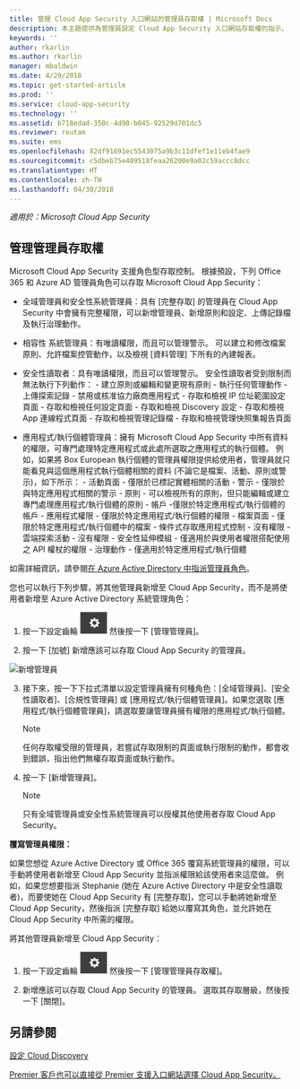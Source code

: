 ```yaml
---
title: 管理 Cloud App Security 入口網站的管理員存取權 | Microsoft Docs
description: 本主題提供為管理員設定 Cloud App Security 入口網站存取權的指示。
keywords: ''
author: rkarlin
ms.author: rkarlin
manager: mbaldwin
ms.date: 4/29/2018
ms.topic: get-started-article
ms.prod: ''
ms.service: cloud-app-security
ms.technology: ''
ms.assetid: b718edad-350c-4d90-b045-92529d701dc5
ms.reviewer: reutam
ms.suite: ems
ms.openlocfilehash: 82df91691ec5543075a9b3c11dfef1e11eb4fae9
ms.sourcegitcommit: c5dbeb75e409518feaa26200e9a02c59accc8dcc
ms.translationtype: HT
ms.contentlocale: zh-TW
ms.lasthandoff: 04/30/2018
---
```

*適用於：Microsoft Cloud App Security*


## <a name="managing-admin-access"></a>管理管理員存取權

Microsoft Cloud App Security 支援角色型存取控制。 根據預設，下列 Office 365 和 Azure AD 管理員角色可以存取 Microsoft Cloud App Security：

- 全域管理員和安全性系統管理員：具有 [完整存取] 的管理員在 Cloud App Security 中會擁有完整權限，可以新增管理員、新增原則和設定、上傳記錄檔及執行治理動作。

- 相容性 系統管理員：有唯讀權限，而且可以管理警示。 可以建立和修改檔案原則、允許檔案控管動作，以及檢視 [資料管理] 下所有的內建報表。 

- 安全性讀取者：具有唯讀權限，而且可以管理警示。 安全性讀取者受到限制而無法執行下列動作：
      - 建立原則或編輯和變更現有原則 
      - 執行任何管理動作 
      - 上傳探索記錄
      - 禁用或核准協力廠商應用程式
      - 存取和檢視 IP 位址範圍設定頁面
      - 存取和檢視任何設定頁面 
      - 存取和檢視 Discovery 設定 
      - 存取和檢視 App 連線程式頁面
      - 存取和檢視管理記錄檔 
      - 存取和檢視管理快照集報告頁面 

- 應用程式/執行個體管理員：擁有 Microsoft Cloud App Security 中所有資料的權限，可專門處理特定應用程式或此處所選取之應用程式的執行個體。 例如，如果將 Box European 執行個體的管理員權限提供給使用者，管理員就只能看見與這個應用程式執行個體相關的資料 (不論它是檔案、活動、原則或警示)，如下所示：
      - 活動頁面 - 僅限於已標記實體相關的活動
      - 警示 - 僅限於與特定應用程式相關的警示
      - 原則 - 可以檢視所有的原則，但只能編輯或建立專門處理應用程式/執行個體的原則
      - 帳戶 -僅限於特定應用程式/執行個體的帳戶
      - 應用程式權限 - 僅限於特定應用程式/執行個體的權限
      - 檔案頁面 - 僅限於特定應用程式/執行個體中的檔案
      - 條件式存取應用程式控制 - 沒有權限
      - 雲端探索活動 - 沒有權限
      - 安全性延伸模組 - 僅適用於與使用者權限搭配使用之 API 權杖的權限
      - 治理動作 - 僅適用於特定應用程式/執行個體 

如需詳細資訊，請參閱[在 Azure Active Directory 中指派管理員角色](https://docs.microsoft.com/en-us/azure/active-directory/active-directory-assign-admin-roles)。

您也可以執行下列步驟，將其他管理員新增至 Cloud App Security，而不是將使用者新增至 Azure Active Directory 系統管理角色：

1. 按一下設定齒輪 ![設定圖示](./media/settings-icon.png "設定圖示") 然後按一下 [管理管理員]。 

2. 按一下 [加號] 新增應該可以存取 Cloud App Security 的管理員。
  
  ![新增管理員](./media/add-admin.png)
    
3. 接下來，按一下下拉式清單以設定管理員擁有何種角色：[全域管理員]、[安全性讀取者]、[合規性管理員] 或 [應用程式/執行個體管理員]。如果您選取 [應用程式/執行個體管理員]，請選取要讓管理員擁有權限的應用程式/執行個體。

     >[!NOTE]
      >任何存取權受限的管理員，若嘗試存取限制的頁面或執行限制的動作，都會收到錯誤，指出他們無權存取頁面或執行動作。
4. 按一下 [新增管理員]。  

   >[!NOTE]
    >只有全域管理員或安全性系統管理員可以授權其他使用者存取 Cloud App Security。
  
**覆寫管理員權限：**

如果您想從 Azure Active Directory 或 Office 365 覆寫系統管理員的權限，可以手動將使用者新增至 Cloud App Security 並指派權限給該使用者來這麼做。
例如，如果您想要指派 Stephanie (她在 Azure Active Directory 中是安全性讀取者)，而要使她在 Cloud App Security 有 [完整存取]，您可以手動將她新增至 Cloud App Security，然後指派 [完整存取] 給她以覆寫其角色，並允許她在 Cloud App Security 中所需的權限。 


將其他管理員新增至 Cloud App Security：
1. 按一下設定齒輪 ![設定圖示](./media/settings-icon.png "設定圖示") 然後按一下 [管理管理員存取權]。 

2. 新增應該可以存取 Cloud App Security 的管理員。 選取其存取層級，然後按一下 [關閉]。

## <a name="see-also"></a>另請參閱  
[設定 Cloud Discovery](set-up-cloud-discovery.md)   

[Premier 客戶也可以直接從 Premier 支援入口網站選擇 Cloud App Security。](https://premier.microsoft.com/)  
  
  